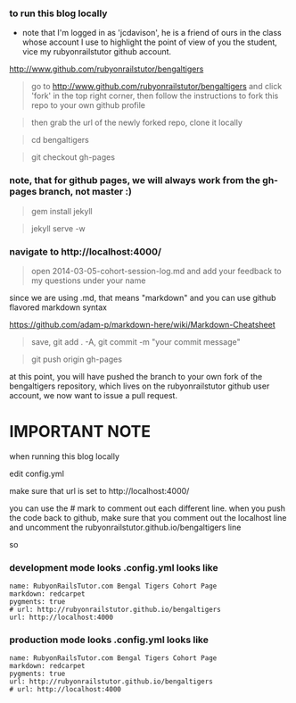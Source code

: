 ### to run this blog locally 

- note that I'm logged in as 'jcdavison', he is a friend of ours in the class whose account I use to highlight the point of view of you the student, vice my rubyonrailstutor github account.

http://www.github.com/rubyonrailstutor/bengaltigers

> go to http://www.github.com/rubyonrailstutor/bengaltigers and click 'fork' in the top right corner, then follow the instructions to fork this repo to your own github profile

> then grab the url of the newly forked repo, clone it locally

> cd bengaltigers 

> git checkout gh-pages

### note, that for github pages, we will always work from the gh-pages branch, not master :)

> gem install jekyll

> jekyll serve -w

### navigate to http://localhost:4000/

> open 2014-03-05-cohort-session-log.md and add your feedback to my questions under your name

since we are using .md, that means "markdown" and you can use github flavored markdown syntax

https://github.com/adam-p/markdown-here/wiki/Markdown-Cheatsheet

> save, git add . -A, git commit -m "your commit message"

> git push origin gh-pages


at this point, you will have pushed the branch to your own fork of the bengaltigers repository, which lives on the rubyonrailstutor github user account, we now want to issue a pull request.

# IMPORTANT NOTE 

when running this blog locally

edit config.yml 

make sure that url is set to http://localhost:4000/

you can use the # mark to comment out each different line.  when you push the code back to github,
make sure that you comment out the localhost line and uncomment the rubyonrailstutor.github.io/bengaltigers line

so

### development mode looks .config.yml looks like

```
name: RubyonRailsTutor.com Bengal Tigers Cohort Page
markdown: redcarpet
pygments: true
# url: http://rubyonrailstutor.github.io/bengaltigers
url: http://localhost:4000
```

### production mode looks .config.yml looks like

```
name: RubyonRailsTutor.com Bengal Tigers Cohort Page
markdown: redcarpet
pygments: true
url: http://rubyonrailstutor.github.io/bengaltigers
# url: http://localhost:4000
```
